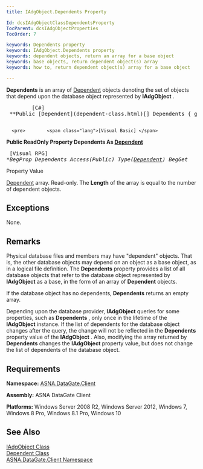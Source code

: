 ```yaml
---
title: IAdgObject.Dependents Property

Id: dcsIAdgObjectClassDependentsProperty
TocParent: dcsIAdgObjectProperties
TocOrder: 7

keywords: Dependents property
keywords: IAdgObject.Dependents property
keywords: dependent objects, return an array for a base object
keywords: base objects, return dependent object(s) array
keywords: how to, return dependent object(s) array for a base object

---
```


**Dependents** is an array of [Dependent](dependent-class.html) objects denoting the set of objects that depend upon the database object represented by **IAdgObject** .
<pre>        <span class="lang">[C#]</span>
 **Public [Dependent](dependent-class.html)[] Dependents { get; }** 
      </pre>
      <pre>        <span class="lang">[Visual Basic] </span>
 **Public ReadOnly Property Dependents As [Dependent](dependent-class.html)** 
      </pre>
      <pre class="prettyprint">
        <span class="lang">[Visual RPG]</span>
 **BegProp Dependents Access(*Public) Type([Dependent](dependent-class.html))
   BegGet** 
      </pre>

Property Value <p> [Dependent](dependent-class.html) array. Read-only. The **Length** of the array is equal to the number of dependent objects. 
## Exceptions

None.
## Remarks

Physical database files and members may have "dependent" objects. That is, the other database objects may depend on an object as a base object, as in a logical file definition. The **Dependents** property provides a list of all database objects that refer to the database object represented by **IAdgObject** as a base, in the form of an array of **Dependent** objects.

If the database object has no dependents, **Dependents** returns an empty array.

Depending upon the database provider, **IAdgObject** queries for some properties, such as **Dependents** , only once in the lifetime of the **IAdgObject** instance. If the list of dependents for the database object changes after the query, the change will not be reflected in the **Dependents** property value of the **IAdgObject** . Also, modifying the array returned by **Dependents** changes the **IAdgObject** property value, but does not change the list of dependents of the database object.
## Requirements

**Namespace:** [ASNA.DataGate.Client](datagate-client-namespace.html) 

**Assembly:** ASNA DataGate Client

**Platforms:** Windows Server 2008 R2, Windows Server 2012, Windows 7, Windows 8 Pro, Windows 8.1 Pro, Windows 10
## See Also


[IAdgObject Class](iadg-object-class.html)
      <br />
      [Dependent 
					Class](dependent-class.html)
      <br />
      [ASNA.DataGate.Client 
					Namespace](datagate-client-namespace.html)


